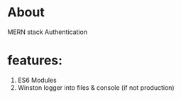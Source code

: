 # About

MERN stack Authentication

# features:

1.  ES6 Modules
1.  Winston logger into files & console (if not production)

